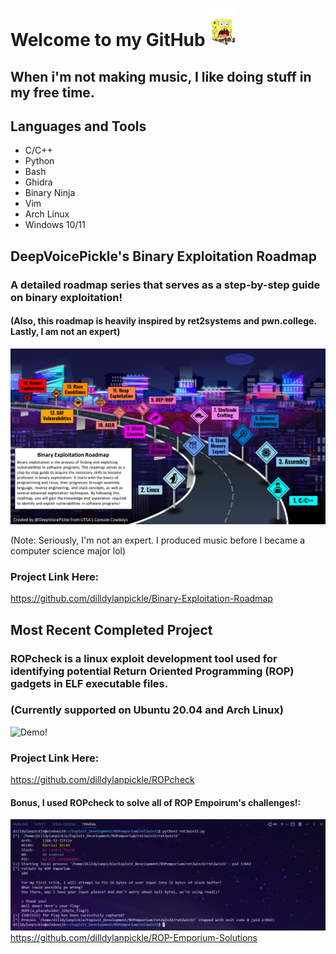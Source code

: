 # Welcome to my GitHub <img src="Meme.gif" height="60"/>
## When i'm not making music, I like doing stuff in my free time.

## Languages and Tools
- C/C++
- Python
- Bash
- Ghidra
- Binary Ninja
- Vim
- Arch Linux
- Windows 10/11

## DeepVoicePickle's Binary Exploitation Roadmap
### A detailed roadmap series that serves as a step-by-step guide on binary exploitation!
#### (Also, this roadmap is heavily inspired by ret2systems and pwn.college. Lastly, I am not an expert)
![Demo!](/demo/Binary-Exploitation-Roadmap-v2.png)

(Note: Seriously, I'm not an expert. I produced music before I became a computer science major lol)

### Project Link Here:
https://github.com/dilldylanpickle/Binary-Exploitation-Roadmap

## Most Recent Completed Project
### ROPcheck is a linux exploit development tool used for identifying potential Return Oriented Programming (ROP) gadgets in ELF executable files.
### (Currently supported on Ubuntu 20.04 and Arch Linux) 
![Demo!](/demo/animated_demo_v7.gif)

### Project Link Here:
https://github.com/dilldylanpickle/ROPcheck

#### Bonus, I used ROPcheck to solve all of ROP Empoirum's challenges!:
![Demo!](/demo/ret2win32.png)
https://github.com/dilldylanpickle/ROP-Emporium-Solutions
